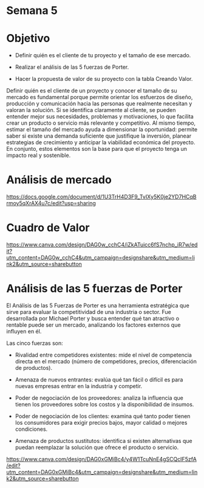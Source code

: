 # Semana 5

# Objetivo

* Definir quién es el cliente de tu proyecto y el tamaño de ese mercado.

* Realizar el análisis de las 5 fuerzas de Porter.

* Hacer la propuesta de valor de su proyecto con la tabla Creando Valor.

Definir quién es el cliente de un proyecto y conocer el tamaño de su mercado es fundamental porque permite orientar los esfuerzos de diseño, producción y comunicación hacia las personas que realmente necesitan y valoran la solución. Si se identifica claramente al cliente, se pueden entender mejor sus necesidades, problemas y motivaciones, lo que facilita crear un producto o servicio más relevante y competitivo. Al mismo tiempo, estimar el tamaño del mercado ayuda a dimensionar la oportunidad: permite saber si existe una demanda suficiente que justifique la inversión, planear estrategias de crecimiento y anticipar la viabilidad económica del proyecto. En conjunto, estos elementos son la base para que el proyecto tenga un impacto real y sostenible.

# Análisis de mercado

https://docs.google.com/document/d/1U3TrH4D3F9_TvIXy5K0je2YD7HCqBrmoy5qXrAX4u7c/edit?usp=sharing

# Cuadro de Valor

https://www.canva.com/design/DAG0w_cchC4/iZkATuicc6fS7nchp_iR7w/edit?utm_content=DAG0w_cchC4&utm_campaign=designshare&utm_medium=link2&utm_source=sharebutton

# Análisis de las 5 fuerzas de Porter

El Análisis de las 5 Fuerzas de Porter es una herramienta estratégica que sirve para evaluar la competitividad de una industria o sector. Fue desarrollada por Michael Porter y busca entender qué tan atractivo o rentable puede ser un mercado, analizando los factores externos que influyen en él.

Las cinco fuerzas son:

* Rivalidad entre competidores existentes: mide el nivel de competencia directa en el mercado (número de competidores, precios, diferenciación de productos).

* Amenaza de nuevos entrantes: evalúa qué tan fácil o difícil es para nuevas empresas entrar en la industria y competir.

* Poder de negociación de los proveedores: analiza la influencia que tienen los proveedores sobre los costos y la disponibilidad de insumos.

* Poder de negociación de los clientes: examina qué tanto poder tienen los consumidores para exigir precios bajos, mayor calidad o mejores condiciones.

* Amenaza de productos sustitutos: identifica si existen alternativas que puedan reemplazar la solución que ofrece el producto o servicio.

https://www.canva.com/design/DAG0xGMiBc4/y4W1TcuNnE4gSCQcIF5zfA/edit?utm_content=DAG0xGMiBc4&utm_campaign=designshare&utm_medium=link2&utm_source=sharebutton
